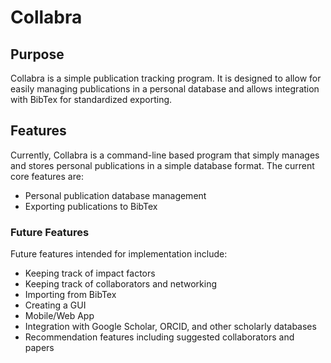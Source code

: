 # Collabra
## Purpose 
Collabra is a simple publication tracking program. It is designed to allow for easily managing publications in a personal database and allows integration with BibTex for standardized exporting. 

## Features
Currently, Collabra is a command-line based program that simply manages and stores personal publications in a simple database format. The current core features are:
+ Personal publication database management 
+ Exporting publications to BibTex  

### Future Features 
Future features intended for implementation include:
+ Keeping track of impact factors 
+ Keeping track of collaborators and networking 
+ Importing from BibTex
+ Creating a GUI
+ Mobile/Web App
+ Integration with Google Scholar, ORCID, and other scholarly databases
+ Recommendation features including suggested collaborators and papers 
